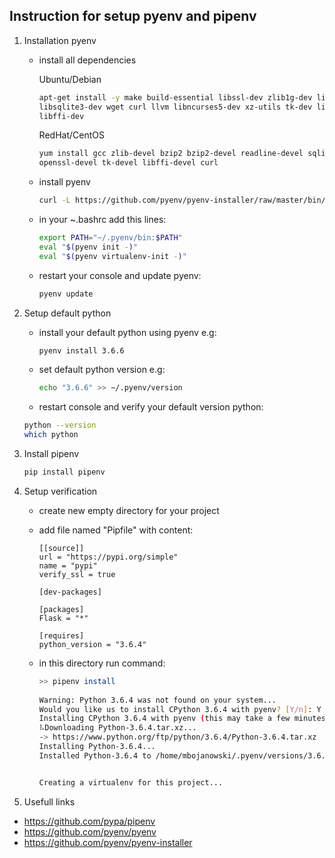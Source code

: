 ## Instruction for setup pyenv and pipenv 

1) Installation pyenv
    - install all dependencies

      Ubuntu/Debian
      ```sh
      apt-get install -y make build-essential libssl-dev zlib1g-dev libbz2-dev libreadline-dev \
      libsqlite3-dev wget curl llvm libncurses5-dev xz-utils tk-dev libxml2-dev libxmlsec1-dev \
      libffi-dev
      ```
      RedHat/CentOS
      ```sh
      yum install gcc zlib-devel bzip2 bzip2-devel readline-devel sqlite sqlite-devel \
      openssl-devel tk-devel libffi-devel curl
      ```
    - install pyenv
      ```sh
      curl -L https://github.com/pyenv/pyenv-installer/raw/master/bin/pyenv-installer | bash
      ```
    - in your ~.bashrc add this lines:
      ```sh
      export PATH="~/.pyenv/bin:$PATH"
      eval "$(pyenv init -)"
      eval "$(pyenv virtualenv-init -)"
      ```
    - restart your console and update pyenv:
      ```sh
      pyenv update
      ```

2) Setup default python
    - install your default python using pyenv e.g:
      ```sh
      pyenv install 3.6.6
      ```
      
    - set default python version e.g:
       ```sh
       echo "3.6.6" >> ~/.pyenv/version 
      ```

    - restart console and verify your default version python:
    ```sh
    python --version
    which python
    ```

3) Install pipenv
    ```sh
    pip install pipenv
    ```

4) Setup verification
    - create new empty directory for your project

    - add file named "Pipfile" with content:
       ```
       [[source]]
       url = "https://pypi.org/simple"
       name = "pypi"
       verify_ssl = true

       [dev-packages]

       [packages]
       Flask = "*"

       [requires]
       python_version = "3.6.4"
       ```
    - in this directory run command:
       ```sh
       >> pipenv install
     
       Warning: Python 3.6.4 was not found on your system...
       Would you like us to install CPython 3.6.4 with pyenv? [Y/n]: Y
       Installing CPython 3.6.4 with pyenv (this may take a few minutes)...
       ⠧Downloading Python-3.6.4.tar.xz...
       -> https://www.python.org/ftp/python/3.6.4/Python-3.6.4.tar.xz
       Installing Python-3.6.4...
       Installed Python-3.6.4 to /home/mbojanowski/.pyenv/versions/3.6.4


       Creating a virtualenv for this project...

5) Usefull links
- https://github.com/pypa/pipenv
- https://github.com/pyenv/pyenv
- https://github.com/pyenv/pyenv-installer

